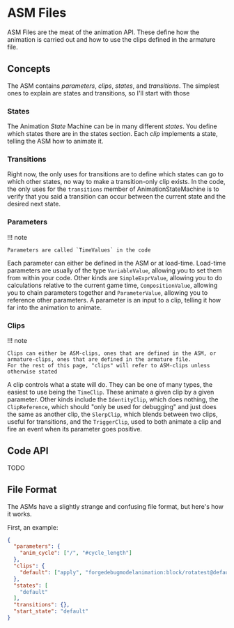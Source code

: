 ASM Files
===========

ASM Files are the meat of the animation API. These define how the animation is carried out and how to use the clips defined in the armature file.

Concepts
----------

The ASM contains _parameters_, _clips_, _states_, and _transitions_. The simplest ones to explain are states and transitions, so I'll start with those

### States

The Animation _State_ Machine can be in many different _states_. You define which states there are in the states section.
Each _clip_ implements a state, telling the ASM how to animate it.

### Transitions

Right now, the only uses for transitions are to define which states can go to which other states, no way to make a transition-only
clip exists. In the code, the only uses for the `transitions` member of AnimationStateMachine is to verify that you said a transition
can occur between the current state and the desired next state.

### Parameters

!!! note
    
    Parameters are called `TimeValues` in the code

Each parameter can either be defined in the ASM or at load-time. Load-time parameters are usually of the type `VariableValue`, allowing you to set them from within your code.
Other kinds are `SimpleExprValue`, allowing you to do calculations relative to the current game time, `CompositionValue`, allowing you to chain parameters together and `ParameterValue`, allowing you to reference other parameters.
A parameter is an input to a clip, telling it how far into the animation to animate.


### Clips

!!! note
    
    Clips can either be ASM-clips, ones that are defined in the ASM, or armature-clips, ones that are defined in the armature file.
    For the rest of this page, "clips" will refer to ASM-clips unless otherwise stated

A clip controls what a state will do. They can be one of many types, the easiest to use being the `TimeClip`. These animate a given clip by a given parameter.
Other kinds include the `IdentityClip`, which does nothing, the `ClipReference`, which should "only be used for debugging" and just does the same as another clip,
the `SlerpClip`, which blends between two clips, useful for transitions, and the `TriggerClip`, used to both animate a clip and fire an event when its parameter goes positive.

Code API
----------

TODO


File Format
-------------

The ASMs have a slightly strange and confusing file format, but here's how it works.

First, an example:
```json
{
  "parameters": {
    "anim_cycle": ["/", "#cycle_length"]
  },
  "clips": {
    "default": ["apply", "forgedebugmodelanimation:block/rotatest@default", "#anim_cycle" ]
  },
  "states": [
    "default"
  ],
  "transitions": {},
  "start_state": "default"
}
```